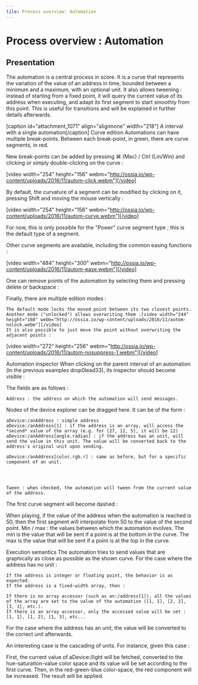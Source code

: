```yaml
---
tile: Process overview: Automation
---
```


# Process overview : Automation

## Presentation

The automation is a central process in score.
It is a curve that represents the variation of the value of an address in time, bounded between a minimum and a maximum, with an optional unit.
It also allows tweening : instead of starting from a fixed point, it will query the current value of its address when executing, and adapt its first segment to start smoothly from this point.
This is useful for transitions and will be explained in further details afterwards.

[caption id="attachment_1071" align="alignnone" width="218"] A interval with a single automation[/caption]
Curve edition
Automations can have multiple break-points.
Between each break-point, in green, there are curve segments, in red.

New break-points can be added by pressing ⌘ (Mac) / Ctrl (Lin/Win) and clicking or simply double-clicking on the curve :

[video width="254" height="156" webm="http://ossia.io/wp-content/uploads/2016/11/autom-click.webm"][/video]

By default, the curvature of a segment can be modified by clicking on it, pressing Shift and moving the mouse vertically :

[video width="254" height="156" webm="http://ossia.io/wp-content/uploads/2016/11/autom-curve.webm"][/video]

For now, this is only possible for the "Power" curve segment type ; this is the default type of a segment.

Other curve segments are available, including the common easing functions :

[video width="484" height="300" webm="http://ossia.io/wp-content/uploads/2016/11/autom-ease.webm"][/video]

One can remove points of the automation by selecting them and pressing delete or backspace :

Finally, there are multiple edition modes :

 	The default mode locks the moved point between its two closest points.
 	Another mode ("unlocked") allows overwriting them :[video width="244" height="160" webm="http://ossia.io/wp-content/uploads/2016/11/autom-nolock.webm"][/video]
 	It is also possible to just move the point without overwriting the adjacent points :
[video width="272" height="256" webm="http://ossia.io/wp-content/uploads/2016/11/autom-nosuppress-1.webm"][/video]

Automation inspector
When clicking on the parent interval of an automation (in the previous examples drop0lead33),
its inspector should become visible :


The fields are as follows :

 	Address : the address on which the automation will send messages.
Nodes of the device explorer can be dragged here.
It can be of the form :

 	aDevice:/anAddress : simple address
 	aDevice:/anAddress[1] : if the address is an array, will access the *second* value of the array (e.g. for [27, 12, 5], it will be 12)
 	aDevice:/anAddress[angle.radian] : if the address has an unit, will send the value in this unit. The value will be converted back to the address's original unit upon sending.

 	aDevice:/anAddress[color.rgb.r] : same as before, but for a specific component of an unit.




 	Tween : when checked, the automation will tween from the current value of the address.
The first curve segment will become dashed :

When playing, if the value of the address when the automation is reached is 50, then the first segment will interpolate from 50 to the value of the second point.
 	Min / max : the values between which the automation evolves.
The min is the value that will be sent if a point is at the bottom in the curve.
The max is the value that will be sent if a point is at the top in the curve.

Execution semantics
The automation tries to send values that are graphically as close as possible as the shown curve.
For the case where the address has no unit :

 	If the address is integer or floating point, the behavior is as expected.
 	If the address is a fixed-width array, then :

 	If there is no array accessor (such as an:/address[1]), all the values of the array are set to the value of the automation ([1, 1], [2, 2], [3, 3], etc.).
 	If there is an array accessor, only the accessed value will be set : [1, 1], [1, 2], [1, 3], etc...



For the case where the address has an unit, the value will be converted to the correct unit afterwards.

An interesting case is the cascading of units.
For instance, given this case :



First, the current value of aDevice:/light will be fetched, converted to the hue-saturation-value color space and its value will be set according to the first curve.
Then, in the red-green-blue color-space, the red component will be increased.
The result will be applied.